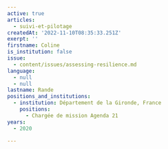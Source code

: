 ```yaml
---
active: true
articles:
  - suivi-et-pilotage
createdAt: '2022-11-10T08:35:33.251Z'
exerpt: ''
firstname: Coline
is_institution: false
issue:
  - content/issues/assessing-resilience.md
language:
  - null
  - null
lastname: Rande
positions_and_institutions:
  - institution: Département de la Gironde, France
    positions:
      - Chargée de mission Agenda 21
years:
  - 2020

---
```

